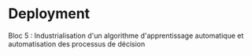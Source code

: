 # Deployment
Bloc 5 : Industrialisation d'un algorithme d'apprentissage automatique et automatisation des processus de décision
